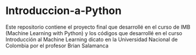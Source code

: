 # Introduccion-a-Python
Este repositorio contiene el proyecto final que desarrollé en el curso de IMB (Machine Learning with Python) y los códigos que desarrollé en el curso Introducción al Machine Learning dicato en la Universidad Nacional de Colombia por el profesor Brian Salamanca
